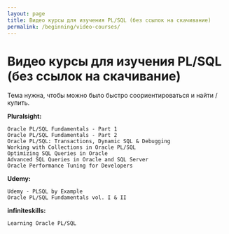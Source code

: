 ```yaml
---
layout: page
title: Видео курсы для изучения PL/SQL (без ссылок на скачивание)
permalink: /beginning/video-courses/
---
```


# Видео курсы для изучения PL/SQL (без ссылок на скачивание)

Тема нужна, чтобы можно было быстро соориентироваться и найти / купить.

**Pluralsight:**

    Oracle PL/SQL Fundamentals - Part 1
    Oracle PL/SQL Fundamentals - Part 2
    Oracle PL/SQL: Transactions, Dynamic SQL & Debugging
    Working with Collections in Oracle PL/SQL
    Optimizing SQL Queries in Oracle
    Advanced SQL Queries in Oracle and SQL Server
    Oracle Performance Tuning for Developers

**Udemy:**

    Udemy - PLSQL by Example
    Oracle PL/SQL Fundamentals vol. I & II

**infiniteskills:**

    Learning Oracle PL/SQL
